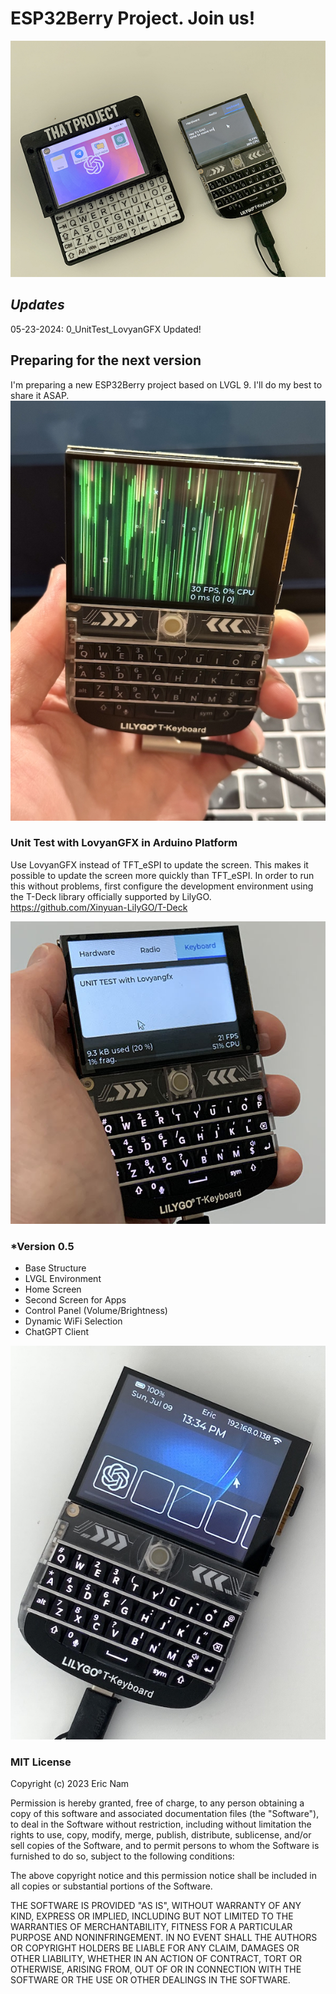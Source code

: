 
# ESP32Berry Project. Join us!

![T-Deck](./misc/images/t-deck.jpg)

## *Updates*
05-23-2024: 0_UnitTest_LovyanGFX Updated! 

## Preparing for the next version
I'm preparing a new ESP32Berry project based on LVGL 9. I'll do my best to share it ASAP.
![LVGL9](./misc/images/temp_lvgl-9.jpg) 

### Unit Test with LovyanGFX in Arduino Platform
Use LovyanGFX instead of TFT_eSPI to update the screen. This makes it possible to update the screen more quickly than TFT_eSPI. In order to run this without problems, first configure the development environment using the T-Deck library officially supported by LilyGO. https://github.com/Xinyuan-LilyGO/T-Deck

![T-Deck w/ LovyanGFX](./misc/images/unit_test_lovyangfx.jpg) 

### *Version 0.5

- Base Structure
- LVGL Environment 
- Home Screen 
- Second Screen for Apps 
- Control Panel (Volume/Brightness)
- Dynamic WiFi Selection 
- ChatGPT Client

[![Video: Version 0.5](./misc/images/esp32berry_0.5.jpg)](https://youtu.be/5K6rSw9j5iY)

### MIT License

Copyright (c) 2023 Eric Nam

Permission is hereby granted, free of charge, to any person obtaining a copy
of this software and associated documentation files (the "Software"), to deal
in the Software without restriction, including without limitation the rights
to use, copy, modify, merge, publish, distribute, sublicense, and/or sell
copies of the Software, and to permit persons to whom the Software is
furnished to do so, subject to the following conditions:

The above copyright notice and this permission notice shall be included in all
copies or substantial portions of the Software.

THE SOFTWARE IS PROVIDED "AS IS", WITHOUT WARRANTY OF ANY KIND, EXPRESS OR
IMPLIED, INCLUDING BUT NOT LIMITED TO THE WARRANTIES OF MERCHANTABILITY,
FITNESS FOR A PARTICULAR PURPOSE AND NONINFRINGEMENT. IN NO EVENT SHALL THE
AUTHORS OR COPYRIGHT HOLDERS BE LIABLE FOR ANY CLAIM, DAMAGES OR OTHER
LIABILITY, WHETHER IN AN ACTION OF CONTRACT, TORT OR OTHERWISE, ARISING FROM,
OUT OF OR IN CONNECTION WITH THE SOFTWARE OR THE USE OR OTHER DEALINGS IN THE
SOFTWARE.